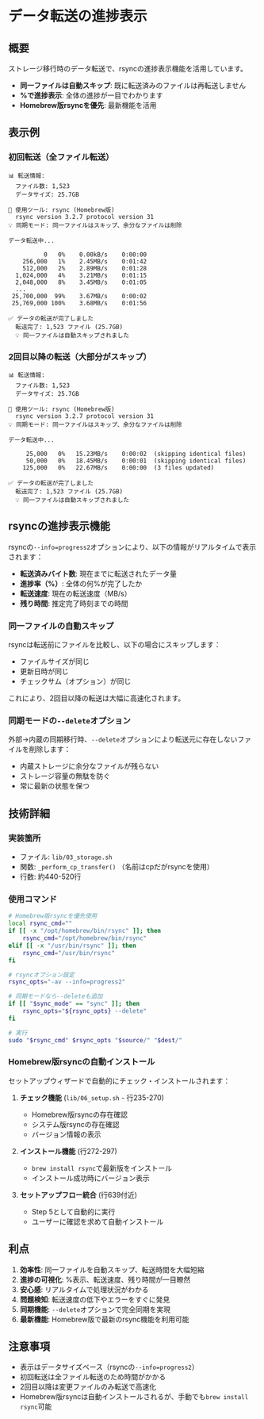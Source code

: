 # データ転送の進捗表示

## 概要

ストレージ移行時のデータ転送で、rsyncの進捗表示機能を活用しています。
- **同一ファイルは自動スキップ**: 既に転送済みのファイルは再転送しません
- **%で進捗表示**: 全体の進捗が一目でわかります
- **Homebrew版rsyncを優先**: 最新機能を活用

## 表示例

### 初回転送（全ファイル転送）

```
📊 転送情報:
  ファイル数: 1,523
  データサイズ: 25.7GB

🚀 使用ツール: rsync (Homebrew版)
  rsync version 3.2.7 protocol version 31
💡 同期モード: 同一ファイルはスキップ、余分なファイルは削除

データ転送中...

          0   0%    0.00kB/s    0:00:00
    256,000   1%    2.45MB/s    0:01:42
    512,000   2%    2.89MB/s    0:01:28
  1,024,000   4%    3.21MB/s    0:01:15
  2,048,000   8%    3.45MB/s    0:01:05
  ...
 25,700,000  99%    3.67MB/s    0:00:02
 25,769,000 100%    3.68MB/s    0:01:56

✅ データの転送が完了しました
  転送完了: 1,523 ファイル (25.7GB)
  💡 同一ファイルは自動スキップされました
```

### 2回目以降の転送（大部分がスキップ）

```
📊 転送情報:
  ファイル数: 1,523
  データサイズ: 25.7GB

🚀 使用ツール: rsync (Homebrew版)
  rsync version 3.2.7 protocol version 31
💡 同期モード: 同一ファイルはスキップ、余分なファイルは削除

データ転送中...

     25,000   0%   15.23MB/s    0:00:02  (skipping identical files)
     50,000   0%   18.45MB/s    0:00:01  (skipping identical files)
    125,000   0%   22.67MB/s    0:00:00  (3 files updated)

✅ データの転送が完了しました
  転送完了: 1,523 ファイル (25.7GB)
  💡 同一ファイルは自動スキップされました
```

## rsyncの進捗表示機能

rsyncの`--info=progress2`オプションにより、以下の情報がリアルタイムで表示されます：

- **転送済みバイト数**: 現在までに転送されたデータ量
- **進捗率（%）**: 全体の何%が完了したか
- **転送速度**: 現在の転送速度（MB/s）
- **残り時間**: 推定完了時刻までの時間

### 同一ファイルの自動スキップ

rsyncは転送前にファイルを比較し、以下の場合にスキップします：
- ファイルサイズが同じ
- 更新日時が同じ
- チェックサム（オプション）が同じ

これにより、2回目以降の転送は大幅に高速化されます。

### 同期モードの`--delete`オプション

外部→内蔵の同期移行時、`--delete`オプションにより転送元に存在しないファイルを削除します：
- 内蔵ストレージに余分なファイルが残らない
- ストレージ容量の無駄を防ぐ
- 常に最新の状態を保つ

## 技術詳細

### 実装箇所
- ファイル: `lib/03_storage.sh`
- 関数: `_perform_cp_transfer()` （名前はcpだがrsyncを使用）
- 行数: 約440-520行

### 使用コマンド
```bash
# Homebrew版rsyncを優先使用
local rsync_cmd=""
if [[ -x "/opt/homebrew/bin/rsync" ]]; then
    rsync_cmd="/opt/homebrew/bin/rsync"
elif [[ -x "/usr/bin/rsync" ]]; then
    rsync_cmd="/usr/bin/rsync"
fi

# rsyncオプション設定
rsync_opts="-av --info=progress2"

# 同期モードなら--deleteも追加
if [[ "$sync_mode" == "sync" ]]; then
    rsync_opts="${rsync_opts} --delete"
fi

# 実行
sudo "$rsync_cmd" $rsync_opts "$source/" "$dest/"
```

### Homebrew版rsyncの自動インストール

セットアップウィザードで自動的にチェック・インストールされます：

1. **チェック機能** (`lib/06_setup.sh` - 行235-270)
   - Homebrew版rsyncの存在確認
   - システム版rsyncの存在確認
   - バージョン情報の表示

2. **インストール機能** (行272-297)
   - `brew install rsync`で最新版をインストール
   - インストール成功時にバージョン表示

3. **セットアップフロー統合** (行639付近)
   - Step 5として自動的に実行
   - ユーザーに確認を求めて自動インストール

## 利点

1. **効率性**: 同一ファイルを自動スキップ、転送時間を大幅短縮
2. **進捗の可視化**: %表示、転送速度、残り時間が一目瞭然
3. **安心感**: リアルタイムで処理状況がわかる
4. **問題検知**: 転送速度の低下やエラーをすぐに発見
5. **同期機能**: `--delete`オプションで完全同期を実現
6. **最新機能**: Homebrew版で最新のrsync機能を利用可能

## 注意事項

- 表示はデータサイズベース（rsyncの`--info=progress2`）
- 初回転送は全ファイル転送のため時間がかかる
- 2回目以降は変更ファイルのみ転送で高速化
- Homebrew版rsyncは自動インストールされるが、手動でも`brew install rsync`可能

